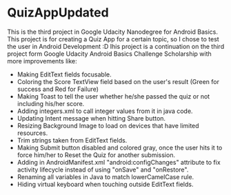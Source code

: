 # QuizAppUpdated
This is the third project in Google Udacity Nanodegree for Android Basics. This project is for creating a Quiz App for a certain topic, so
I chose to test the user in Android Development :D
Ihis project is a continuation on the third project form Google Udacity Android Basics Challenge Scholarship with more improvements like:

- Making EditText fields focusable.
- Coloring the Score TextView field based on the user's result (Green for success and Red for Failure)
- Making Toast to tell the user whether he/she passed the quiz or not including his/her score.
- Adding integers.xml to call integer values from it in java code.
- Updating Intent message when hitting Share button.
- Resizing Background Image to load on devices that have limited resources.
- Trim strings taken from EditText fields.
- Making Submit button disabled and colored gray, once the user hits it to force him/her to Reset the Quiz for another submission.
- Adding in AndroidManifest.xml "android:configChanges" attribute to fix activity lifecycle instead of using "onSave" and "onRestore".
- Renaming all variables in Java to match lowerCamelCase rule.
- Hiding virtual keyboard when touching outside EditText fields.
